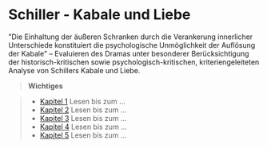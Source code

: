 # Schiller - Kabale und Liebe

"Die Einhaltung der äußeren Schranken durch die Verankerung innerlicher Unterschiede konstituiert die psychologische Unmöglichkeit der Auflösung der Kabale" – Evaluieren des Dramas unter besonderer Berücksichtigung der historisch-kritischen sowie psychologisch-kritischen, kriteriengeleiteten Analyse von Schillers Kabale und Liebe.

> **Wichtiges**

> * [Kapitel 1](#) Lesen bis zum ...
> * [Kapitel 2](#) Lesen bis zum ...
> * [Kapitel 3](#) Lesen bis zum ...
> * [Kapitel 4](#) Lesen bis zum ...
> * [Kapitel 5](#) Lesen bis zum ...
